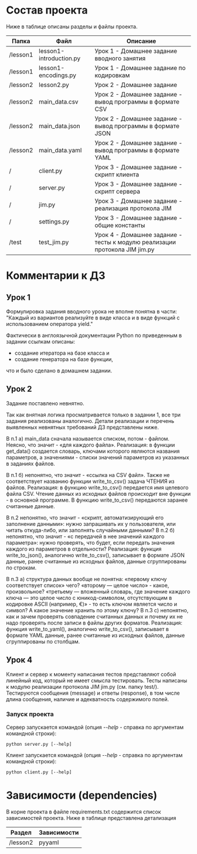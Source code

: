 # Состав проекта

Ниже в таблице описаны разделы и файлы проекта.

| Папка    | Файл                    | Описание                                                                   |
|----------|-------------------------|----------------------------------------------------------------------------|
| /lesson1 | lesson1-introduction.py | Урок 1 - Домашнее задание вводного занятия                                 |
| /lesson1 | lesson1-encodings.py    | Урок 1 - Домашнее задание по кодировкам                                    |
| /lesson2 | lesson2.py              | Урок 2 - Домашнее задание                                                  |
| /lesson2 | main_data.csv           | Урок 2 - Домашнее задание - вывод программы в формате CSV                  |
| /lesson2 | main_data.json          | Урок 2 - Домашнее задание - вывод программы в формате JSON                 |
| /lesson2 | main_data.yaml          | Урок 2 - Домашнее задание - вывод программы в формате YAML                 |
| /        | client.py               | Урок 3 - Домашнее задание - скрипт клиента                                 |
| /        | server.py               | Урок 3 - Домашнее задание - скрипт сервера                                 |
| /        | jim.py                  | Урок 3 - Домашнее задание - реализация протокола JIM                       |
| /        | settings.py             | Урок 3 - Домашнее задание - общие константы                                |
| /test    | test_jim.py             | Урок 4 - Домашнее задание - тесты к модулю реализации протокола JIM jim.py |

# Комментарии к ДЗ

## Урок 1

Формулировка задания вводного урока не вполне понятна в части: "Каждый из вариантов реализуйте в виде класса и в виде функций с использованием оператора yield."

Фактически в англоязычной документации Python по приведенным в задании ссылкам описаны: 
- создание итератора на базе класса и
- создание генератора на базе функции,

что и было сделано в домашнем задании.

## Урок 2

Задание поставлено невнятно. 

Так как внятная логика просматривается только в задании 1, все три задания реализованы аналогично. 
Детали реализации и перечень выявленных невнятных требований ДЗ представлены ниже.

В п.1 а) main_data сначала называется списком, потом - файлом. Неясно, что значит - «для каждого файла». 
Реализация: в функции get_data() создается словарь, ключами которого являются названия параметров, 
а значениями - списки значений параметров из указанных в заданиях файлов.

В п.1 б) непонятно, что значит - «ссылка на CSV файл». 
Также не соответствует названию функции write_to_csv() задача ЧТЕНИЯ из файлов. 
Реализация: в функцию write_to_csv() передается имя целевого файла CSV. 
Чтение данных из исходных файлов происходит вне функции - в основной программе. 
В функцию write_to_csv() передаются заранее считанные данные.

В п.2 непонятно, что значит - «скрипт, автоматизирующий его заполнение данными»: 
нужно запрашивать их у пользователя, или читать откуда-либо, или заполнять случайными данными? 
В п.2 б) непонятно, что значит - «с передачей в нее значений каждого параметра»: 
нужно проверять, что будет, если передать значения каждого из параметров в отдельности? 
Реализация: функция write_to_json(), аналогично write_to_csv(), записывает в формате JSON данные, 
ранее считанные из исходных файлов, данные сгруппированы по строкам.

В п.3 а) структура данных вообще не понятна: 
«первому ключу соответствует список» чего? 
«второму — целое число» - какое, произвольное? 
«третьему — вложенный словарь, где значение каждого ключа — это целое число с юникод-символом, 
отсутствующим в кодировке ASCII (например, €)» - то есть ключом является число и символ? 
А какое значение хранить по этому ключу? 
В п.3 с) непонятно, как и зачем проверять совпадение считанных данных 
и почему их не надо проверять после записи в файлы других форматов. 
Реализация: функция write_to_yaml(), аналогично write_to_csv(), записывает в формате YAML данные, 
ранее считанные из исходных файлов, данные сгруппированы по столбцам.

## Урок 4

Клиент и сервер к моменту написания тестов представляют собой линейный код, который не имеет смысла тестировать.
Тесты написаны к модулю реализации протокола JIM jim.py (см. папку test/). 
Тестируются сообщения (message) и ответы (response), 
в том числе длина сообщения, наличие и адекватность содержимого полей.

### Запуск проекта

Сервер запускается командой (опция _--help_ - справка по аргументам командной строки):

    python server.py [--help]

Клиент запускается командой (опция _--help_ - справка по аргументам командной строки):

    python client.py [--help]

# Зависимости (dependencies)

В корне проекта в файле requirements.txt содержится список зависимостей проекта. 
Ниже в таблице представлена детализация 

| Раздел   | Зависимости |
|----------|-------------|
| /lesson2 | pyyaml      |
